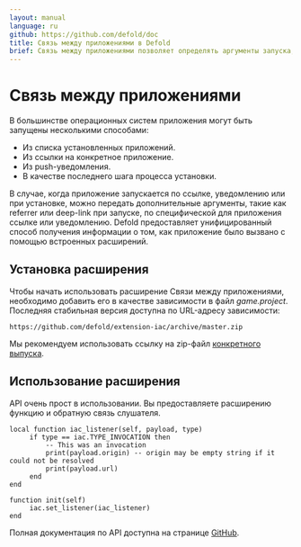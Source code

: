 ```yaml
---
layout: manual
language: ru
github: https://github.com/defold/doc
title: Связь между приложениями в Defold
brief: Связь между приложениями позволяет определять аргументы запуска, используемые при запуске приложения. В этом руководстве объясняется API Defold и весь доступный функционал.
---
```


# Связь между приложениями

В большинстве операционных систем приложения могут быть запущены несколькими способами:

* Из списка установленных приложений.
* Из ссылки на конкретное приложение.
* Из push-уведомления.
* В качестве последнего шага процесса установки.

В случае, когда приложение запускается по ссылке, уведомлению или при установке, можно передать дополнительные аргументы, такие как referrer или deep-link при запуске, по специфической для приложения ссылке или уведомлению. Defold предоставляет унифицированный способ получения информации о том, как приложение было вызвано с помощью встроенных расширений.

## Установка расширения

Чтобы начать использовать расширение Связи между приложениями, необходимо добавить его в качестве зависимости в файл *game.project*. Последняя стабильная версия доступна по URL-адресу зависимости:
```
https://github.com/defold/extension-iac/archive/master.zip
```

Мы рекомендуем использовать ссылку на zip-файл [конкретного выпуска](https://github.com/defold/extension-iac/releases).

## Использование расширения

API очень прост в использовании. Вы предоставляете расширению функцию и обратную связь слушателя.

```
local function iac_listener(self, payload, type)
     if type == iac.TYPE_INVOCATION then
         -- This was an invocation
         print(payload.origin) -- origin may be empty string if it could not be resolved
         print(payload.url)
     end
end

function init(self)
     iac.set_listener(iac_listener)
end
```

Полная документация по API доступна на странице [GitHub](https://defold.github.io/extension-iac/).
